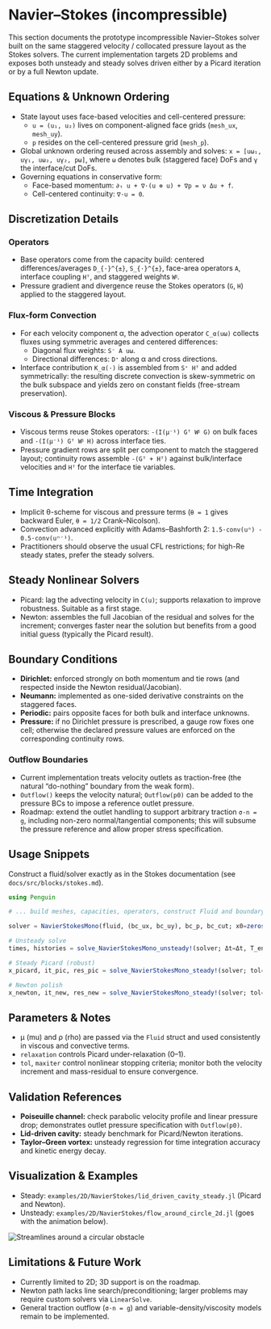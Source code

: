 # Navier–Stokes (incompressible)

This section documents the prototype incompressible Navier–Stokes solver built on the same staggered velocity / collocated pressure layout as the Stokes solvers. The current implementation targets 2D problems and exposes both unsteady and steady solves driven either by a Picard iteration or by a full Newton update.

## Equations & Unknown Ordering

- State layout uses face-based velocities and cell-centered pressure:
  - `u = (u₁, u₂)` lives on component-aligned face grids (`mesh_ux`, `mesh_uy`).
  - `p` resides on the cell-centered pressure grid (`mesh_p`).
- Global unknown ordering reused across assembly and solves:
  `x = [uω₁, uγ₁, uω₂, uγ₂, pω]`, where `ω` denotes bulk (staggered face) DoFs and `γ` the interface/cut DoFs.
- Governing equations in conservative form:
  - Face-based momentum: `∂ₜ u + ∇·(u ⊗ u) + ∇p = ν Δu + f`.
  - Cell-centered continuity: `∇·u = 0`.

## Discretization Details

### Operators

- Base operators come from the capacity build: centered differences/averages `D_{·}^{±}`, `S_{·}^{±}`, face-area operators `A`, interface coupling `Hᵀ`, and staggered weights `Wᵝ`.
- Pressure gradient and divergence reuse the Stokes operators (`G`, `H`) applied to the staggered layout.

### Flux-form Convection

- For each velocity component α, the advection operator `C_α(uω)` collects fluxes using symmetric averages and centered differences:
  - Diagonal flux weights: `S⁻ A uω`.
  - Directional differences: `D⁺` along α and cross directions.
- Interface contribution `K_α(·)` is assembled from `S⁺ Hᵀ` and added symmetrically: the resulting discrete convection is skew-symmetric on the bulk subspace and yields zero on constant fields (free-stream preservation).

### Viscous & Pressure Blocks

- Viscous terms reuse Stokes operators: `-(I(μ⁻¹) Gᵀ Wᵝ G)` on bulk faces and `-(I(μ⁻¹) Gᵀ Wᵝ H)` across interface ties.
- Pressure gradient rows are split per component to match the staggered layout; continuity rows assemble `-(Gᵀ + Hᵀ)` against bulk/interface velocities and `Hᵀ` for the interface tie variables.

## Time Integration

- Implicit θ-scheme for viscous and pressure terms (`θ = 1` gives backward Euler, `θ = 1/2` Crank–Nicolson).
- Convection advanced explicitly with Adams–Bashforth 2: `1.5·conv(uⁿ) - 0.5·conv(uⁿ⁻¹)`.
- Practitioners should observe the usual CFL restrictions; for high-Re steady states, prefer the steady solvers.

## Steady Nonlinear Solvers

- Picard: lag the advecting velocity in `C(u)`; supports relaxation to improve robustness. Suitable as a first stage.
- Newton: assembles the full Jacobian of the residual and solves for the increment; converges faster near the solution but benefits from a good initial guess (typically the Picard result).

## Boundary Conditions

- **Dirichlet:** enforced strongly on both momentum and tie rows (and respected inside the Newton residual/Jacobian).
- **Neumann:** implemented as one-sided derivative constraints on the staggered faces.
- **Periodic:** pairs opposite faces for both bulk and interface unknowns.
- **Pressure:** if no Dirichlet pressure is prescribed, a gauge row fixes one cell; otherwise the declared pressure values are enforced on the corresponding continuity rows.

### Outflow Boundaries

- Current implementation treats velocity outlets as traction-free (the natural “do-nothing” boundary from the weak form).
- `Outflow()` keeps the velocity natural; `Outflow(p0)` can be added to the pressure BCs to impose a reference outlet pressure.
- Roadmap: extend the outlet handling to support arbitrary traction `σ·n = g`, including non-zero normal/tangential components; this will subsume the pressure reference and allow proper stress specification.

## Usage Snippets

Construct a fluid/solver exactly as in the Stokes documentation (see `docs/src/blocks/stokes.md`).

```julia
using Penguin

# ... build meshes, capacities, operators, construct Fluid and boundary conditions ...

solver = NavierStokesMono(fluid, (bc_ux, bc_uy), bc_p, bc_cut; x0=zeros(Ntot))

# Unsteady solve
times, histories = solve_NavierStokesMono_unsteady!(solver; Δt=Δt, T_end=Tend, scheme=:CN)

# Steady Picard (robust)
x_picard, it_pic, res_pic = solve_NavierStokesMono_steady!(solver; tol=1e-8, maxiter=40, relaxation=0.7, nlsolve_method=:picard)

# Newton polish
x_newton, it_new, res_new = solve_NavierStokesMono_steady!(solver; tol=1e-10, maxiter=20, nlsolve_method=:newton)
```

## Parameters & Notes

- μ (mu) and ρ (rho) are passed via the `Fluid` struct and used consistently in viscous and convective terms.
- `relaxation` controls Picard under-relaxation (0–1).
- `tol`, `maxiter` control nonlinear stopping criteria; monitor both the velocity increment and mass-residual to ensure convergence.

## Validation References

- **Poiseuille channel:** check parabolic velocity profile and linear pressure drop; demonstrates outlet pressure specification with `Outflow(p0)`.
- **Lid-driven cavity:** steady benchmark for Picard/Newton iterations.
- **Taylor–Green vortex:** unsteady regression for time integration accuracy and kinetic energy decay.

## Visualization & Examples

- Steady: `examples/2D/NavierStokes/lid_driven_cavity_steady.jl` (Picard and Newton).
- Unsteady: `examples/2D/NavierStokes/flow_around_circle_2d.jl` (goes with the animation below).

![Streamlines around a circular obstacle](./assets/navierstokes2d_streamlines.gif)

## Limitations & Future Work

- Currently limited to 2D; 3D support is on the roadmap.
- Newton path lacks line search/preconditioning; larger problems may require custom solvers via `LinearSolve`.
- General traction outflow (`σ·n = g`) and variable-density/viscosity models remain to be implemented.
